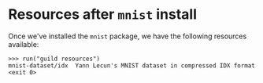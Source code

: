 # Resources after `mnist` install

Once we've installed the `mnist` package, we have the following
resources available:

    >>> run("guild resources")
    mnist-dataset/idx  Yann Lecun's MNIST dataset in compressed IDX format
    <exit 0>
